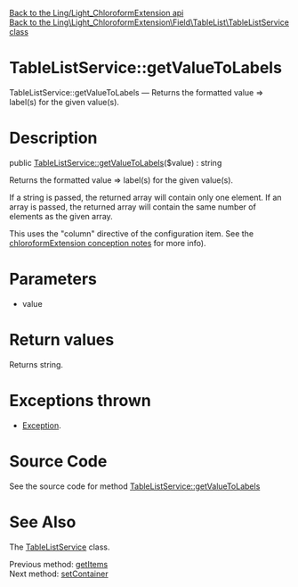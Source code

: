 [Back to the Ling/Light_ChloroformExtension api](https://github.com/lingtalfi/Light_ChloroformExtension/blob/master/doc/api/Ling/Light_ChloroformExtension.md)<br>
[Back to the Ling\Light_ChloroformExtension\Field\TableList\TableListService class](https://github.com/lingtalfi/Light_ChloroformExtension/blob/master/doc/api/Ling/Light_ChloroformExtension/Field/TableList/TableListService.md)


TableListService::getValueToLabels
================



TableListService::getValueToLabels — Returns the formatted value => label(s) for the given value(s).




Description
================


public [TableListService::getValueToLabels](https://github.com/lingtalfi/Light_ChloroformExtension/blob/master/doc/api/Ling/Light_ChloroformExtension/Field/TableList/TableListService/getValueToLabels.md)($value) : string




Returns the formatted value => label(s) for the given value(s).

If a string is passed, the returned array will contain only one element.
If an array is passed, the returned array will contain the same number of elements as the given array.

This uses the "column" directive of the configuration item.
See the [chloroformExtension conception notes](https://github.com/lingtalfi/Light_ChloroformExtension/blob/master/doc/pages/conception-notes.md) for more info).




Parameters
================


- value

    


Return values
================

Returns string.


Exceptions thrown
================

- [Exception](http://php.net/manual/en/class.exception.php).&nbsp;







Source Code
===========
See the source code for method [TableListService::getValueToLabels](https://github.com/lingtalfi/Light_ChloroformExtension/blob/master/Field/TableList/TableListService.php#L172-L217)


See Also
================

The [TableListService](https://github.com/lingtalfi/Light_ChloroformExtension/blob/master/doc/api/Ling/Light_ChloroformExtension/Field/TableList/TableListService.md) class.

Previous method: [getItems](https://github.com/lingtalfi/Light_ChloroformExtension/blob/master/doc/api/Ling/Light_ChloroformExtension/Field/TableList/TableListService/getItems.md)<br>Next method: [setContainer](https://github.com/lingtalfi/Light_ChloroformExtension/blob/master/doc/api/Ling/Light_ChloroformExtension/Field/TableList/TableListService/setContainer.md)<br>

